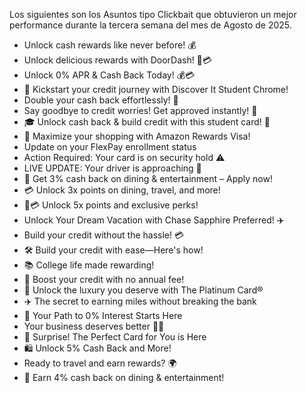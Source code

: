 Los siguientes son los Asuntos tipo Clickbait que obtuvieron un mejor performance  durante la tercera semana del mes de Agosto de 2025.

* Unlock cash rewards like never before\! 💰  
* Unlock delicious rewards with DoorDash\! 🍔💳  
* Unlock 0% APR & Cash Back Today\! 💰💳  
* 🎉 Kickstart your credit journey with Discover It Student Chrome\!  
* Double your cash back effortlessly\! 💸  
* Say goodbye to credit worries\! Get approved instantly\! 🌟  
* 🎓 Unlock cash back & build credit with this student card\! 🚀  
* 💸 Maximize your shopping with Amazon Rewards Visa\!  
* Update on your FlexPay enrollment status  
* Action Required: Your card is on security hold ⚠️  
* LIVE UPDATE: Your driver is approaching 📍  
* 🍴 Get 3% cash back on dining & entertainment – Apply now\!  
* 💳 Unlock 3x points on dining, travel, and more\!  
* 🚗💳 Unlock 5x points and exclusive perks\!  
* Unlock Your Dream Vacation with Chase Sapphire Preferred\! ✈️  
* Build your credit without the hassle\! 💳  
* 🛠️ Build your credit with ease—Here's how\!  
* 📚 College life made rewarding\!  
* 🤑 Boost your credit with no annual fee\!  
* 🎉 Unlock the luxury you deserve with The Platinum Card®  
* ✈️ The secret to earning miles without breaking the bank  
* 🎯 Your Path to 0% Interest Starts Here  
* Your business deserves better 💼💸  
* 🎉 Surprise\! The Perfect Card for You is Here  
* 🛍️ Unlock 5% Cash Back and More\!  
* Ready to travel and earn rewards? 🌍  
* 🎉 Earn 4% cash back on dining & entertainment\!